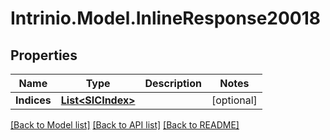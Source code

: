 # Intrinio.Model.InlineResponse20018
## Properties

Name | Type | Description | Notes
------------ | ------------- | ------------- | -------------
**Indices** | [**List&lt;SICIndex&gt;**](SICIndex.md) |  | [optional] 

[[Back to Model list]](../README.md#documentation-for-models) [[Back to API list]](../README.md#documentation-for-api-endpoints) [[Back to README]](../README.md)

